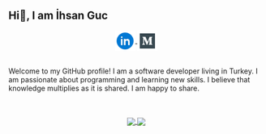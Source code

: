 ## Hi👋, I am İhsan Guc


<p align="center">
   <a href="https://www.linkedin.com/in/ihsan-g%C3%BC%C3%A7-873024156/">
    <img align="center" src="https://github.com/ihsan-guc/ihsan-guc/blob/master/icons/linkedin-icons.svg" width="40px" style="max-width:100%;">
  </a>
   <a href="https://medium.com/@ihsanguc-33">
    <img align="center" src="https://github.com/ihsan-guc/ihsan-guc/blob/master/icons/medium-icons.svg" width="40px" style="max-width:100%;">
  </a>
</p>

<br>
 Welcome to my GitHub profile! I am a software developer living in Turkey. I am passionate about programming and learning new skills. I believe that knowledge multiplies as it is shared. I am happy to share.
<br>
<br>
<br>
<p align="center">
  <a href="https://github.com/ihsan-guc/github-readme-stats">
    <img align="center" src="https://github-readme-stats.vercel.app/api?username=ihsan-guc&count_private=true&layout=compact&theme=dark&card_width=250&line_height=20" />
  </a>
  <a href="https://github.com/ihsan-guc/github-readme-stats">
    <img align="center" src="https://github-readme-stats.vercel.app/api/top-langs/?username=ihsan-guc&layout=compact&card_width=350&line_height=150" />
  </a>
</p>


 

